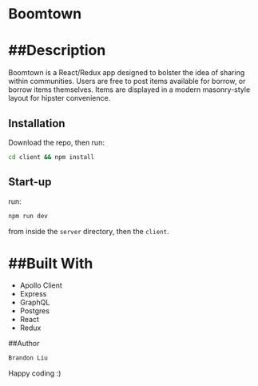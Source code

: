 # Boomtown

# ##Description

Boomtown is a React/Redux app designed to bolster the idea of sharing within communities. Users are free to post items available for borrow, or borrow items themselves. Items are displayed in a modern masonry-style layout for hipster convenience.

## Installation

Download the repo, then run:

```bash
cd client && npm install
```

## Start-up

run:

```bash
npm run dev
```

from inside the `server` directory, then the `client`.

# ##Built With

*   Apollo Client
*   Express
*   GraphQL
*   Postgres
*   React
*   Redux

##Author

```bash
Brandon Liu
```

Happy coding :)

